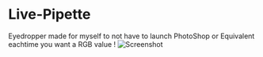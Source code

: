 # Live-Pipette

Eyedropper made for myself to not have to launch PhotoShop or Equivalent eachtime you want a RGB value !
![Screenshot](https://images2.imagebam.com/ea/80/85/d42ec01338979473.png)
